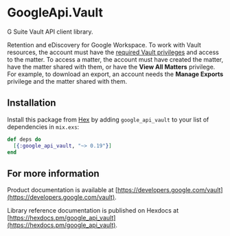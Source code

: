 # GoogleApi.Vault

G Suite Vault API client library.

Retention and eDiscovery for Google Workspace. To work with Vault resources, the account must have the [required Vault privileges](https://support.google.com/vault/answer/2799699) and access to the matter. To access a matter, the account must have created the matter, have the matter shared with them, or have the **View All Matters** privilege. For example, to download an export, an account needs the **Manage Exports** privilege and the matter shared with them. 

## Installation

Install this package from [Hex](https://hex.pm) by adding
`google_api_vault` to your list of dependencies in `mix.exs`:

```elixir
def deps do
  [{:google_api_vault, "~> 0.19"}]
end
```

## For more information

Product documentation is available at [https://developers.google.com/vault](https://developers.google.com/vault).

Library reference documentation is published on Hexdocs at
[https://hexdocs.pm/google_api_vault](https://hexdocs.pm/google_api_vault).
